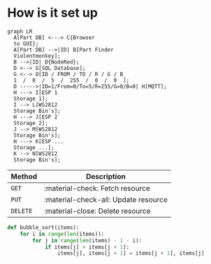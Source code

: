 # How is it set up


``` mermaid
graph LR
  A[Part DB] <---> C{Browser
  to GUI};
  A[Part DB] -->|ID| B[Part Finder 
  Violentmonkey];
  B -->|ID| D{NodeRed};
  D <--> G[SQL Database];
  G <--> O[ID / FROM / TO / R / G / B
  1  /  0  /  5  /  255  /  0  /  0  ];
  D ----->|ID=1/From=0/To=5/R=255/G=0/B=0| H[MQTT];
  H ---> I[ESP 1
  Storage 1];
  I --> L[WS2812
  Storage Bin's];
  H ---> J[ESP 2
  Storage 2];
  J --> M[WS2812
  Storage Bin's];
  H ---> K[ESP ...
  Storage ...];
  K --> N[WS2812
  Storage Bin's];
```





| Method      | Description                          |
| ----------- | ------------------------------------ |
| `GET`       | :material-check:     Fetch resource  |
| `PUT`       | :material-check-all: Update resource |
| `DELETE`    | :material-close:     Delete resource |


``` py linenums="1"
def bubble_sort(items):
    for i in range(len(items)):
        for j in range(len(items) - 1 - i):
            if items[j] > items[j + 1]:
                items[j], items[j + 1] = items[j + 1], items[j]
```